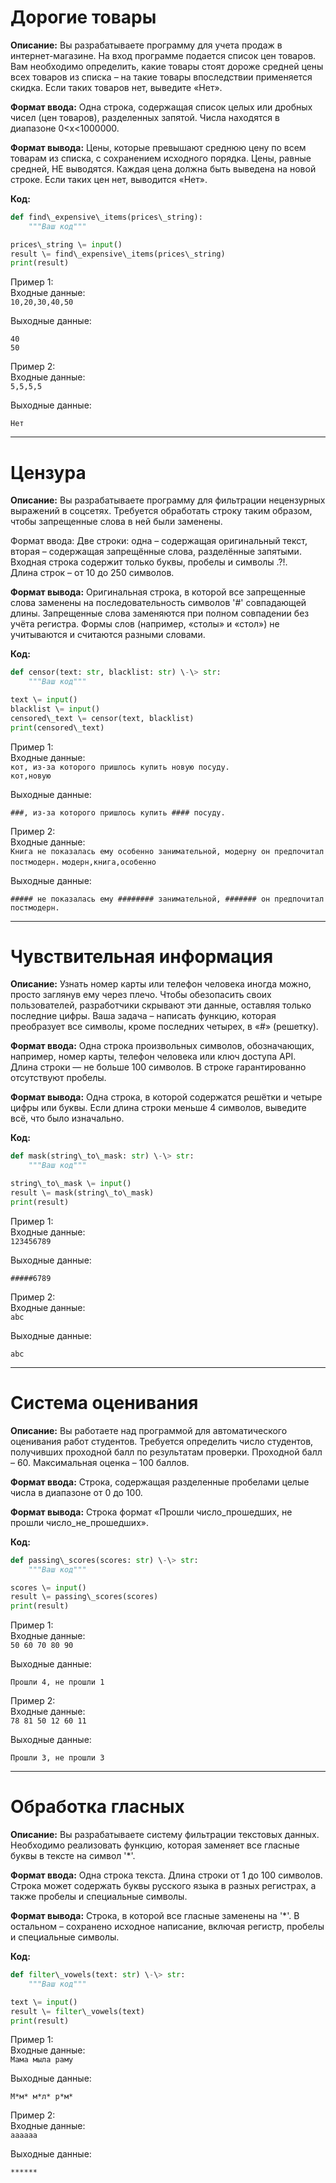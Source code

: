 # Дорогие товары

**Описание:** Вы разрабатываете программу для учета продаж в интернет-магазине. На вход программе подается список цен товаров. Вам необходимо определить, какие товары стоят дороже средней цены всех товаров из списка – на такие товары впоследствии применяется скидка. Если таких товаров нет, выведите «Нет».

**Формат ввода:** Одна строка, содержащая список целых или дробных чисел (цен товаров), разделенных запятой. Числа находятся в диапазоне 0\<x\<1000000.

**Формат вывода:** Цены, которые превышают среднюю цену по всем товарам из списка, с сохранением исходного порядка. Цены, равные средней, НЕ выводятся. Каждая цена должна быть выведена на новой строке. Если таких цен нет, выводится «Нет».

**Код:**
```python
def find\_expensive\_items(prices\_string):  
    """Ваш код"""

prices\_string \= input()  
result \= find\_expensive\_items(prices\_string)  
print(result)
```
Пример 1:  
Входные данные:  
`10,20,30,40,50`

Выходные данные:

`40`<br>
`50`

Пример 2:  
Входные данные:  
`5,5,5,5`

Выходные данные:

`Нет`

---

# Цензура

**Описание:** Вы разрабатываете программу для фильтрации нецензурных выражений в соцсетях. Требуется обработать строку таким образом, чтобы запрещенные слова в ней были заменены.

Формат ввода: Две строки: одна – содержащая оригинальный текст, вторая – содержащая запрещённые слова, разделённые запятыми. Входная строка содержит только буквы, пробелы и символы .?\!.  
Длина строк – от 10 до 250 символов.  

**Формат вывода:** Оригинальная строка, в которой все запрещенные слова заменены на последовательность символов '\#' совпадающей длины. Запрещенные слова заменяются при полном совпадении без учёта регистра. Формы слов (например, «столы» и «стол») не учитываются и считаются разными словами.

**Код:**
```python
def censor(text: str, blacklist: str) \-\> str:  
    """Ваш код"""

text \= input()  
blacklist \= input()  
censored\_text \= censor(text, blacklist)  
print(censored\_text)
```
Пример 1:  
Входные данные:  
`кот, из-за которого пришлось купить новую посуду.`<br>
`кот,новую`

Выходные данные:

`###, из-за которого пришлось купить #### посуду.`

Пример 2:  
Входные данные:  
`Книга не показалась ему особенно занимательной, модерну он предпочитал постмодерн.`
`модерн,книга,особенно`

Выходные данные:

`##### не показалась ему ######## занимательной, ####### он предпочитал постмодерн.`

---

# Чувствительная информация

**Описание:** Узнать номер карты или телефон человека иногда можно, просто заглянув ему через плечо. Чтобы обезопасить своих пользователей, разработчики скрывают эти данные, оставляя только последние цифры. Ваша задача – написать функцию, которая преобразует все символы, кроме последних четырех, в «\#» (решетку).

**Формат ввода:** Одна строка произвольных символов, обозначающих, например, номер карты, телефон человека или ключ доступа API. Длина строки — не больше 100 символов. В строке гарантированно отсутствуют пробелы.

**Формат вывода:** Одна строка, в которой содержатся решётки и четыре цифры или буквы. Если длина строки меньше 4 символов, выведите всё, что было изначально.

**Код:**
```python
def mask(string\_to\_mask: str) \-\> str:  
    """Ваш код"""

string\_to\_mask \= input()  
result \= mask(string\_to\_mask)  
print(result)
```
Пример 1:  
Входные данные:  
`123456789`

Выходные данные:

`#####6789`

Пример 2:  
Входные данные:  
`abc`

Выходные данные:

`abc`

---

# Система оценивания

**Описание:** Вы работаете над программой для автоматического оценивания работ студентов. Требуется определить число студентов, получивших проходной балл по результатам проверки. Проходной балл – 60\. Максимальная оценка – 100 баллов.

**Формат ввода:** Строка, содержащая разделенные пробелами целые числа в диапазоне от 0 до 100\.

**Формат вывода:** Строка формат «Прошли число\_прошедших, не прошли число\_не\_прошедших».

**Код:**
```python
def passing\_scores(scores: str) \-\> str:  
    """Ваш код"""

scores \= input()  
result \= passing\_scores(scores)  
print(result)
```
Пример 1:  
Входные данные:  
`50 60 70 80 90`

Выходные данные:

`Прошли 4, не прошли 1`

Пример 2:  
Входные данные:  
`78 81 50 12 60 11`

Выходные данные:

`Прошли 3, не прошли 3`

---

# Обработка гласных

**Описание:** Вы разрабатываете систему фильтрации текстовых данных. Необходимо реализовать функцию, которая заменяет все гласные буквы в тексте на символ '\*'.

**Формат ввода:** Одна строка текста. Длина строки от 1 до 100 символов. Строка может содержать буквы русского языка в разных регистрах, а также пробелы и специальные символы.

**Формат вывода:** Строка, в которой все гласные заменены на '\*'. В остальном – сохранено исходное написание, включая регистр, пробелы и специальные символы.

**Код:**
```python
def filter\_vowels(text: str) \-\> str:  
    """Ваш код"""

text \= input()  
result \= filter\_vowels(text)  
print(result)
```
Пример 1:  
Входные данные:  
`Мама мыла раму`

Выходные данные:

`М*м* м*л* р*м*`

Пример 2:  
Входные данные:  
`aaaaaa`

Выходные данные:

`******`
